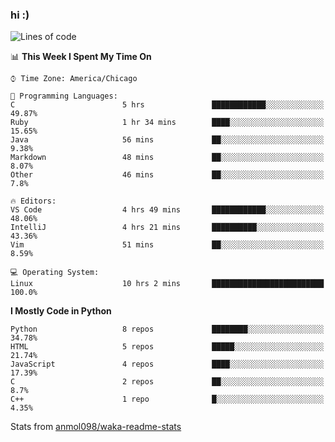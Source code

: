 ### hi :)

<!--START_SECTION:waka-->
![Lines of code](https://img.shields.io/badge/From%20Hello%20World%20I%27ve%20Written-791405%20lines%20of%20code-blue)

📊 **This Week I Spent My Time On** 

```text
⌚︎ Time Zone: America/Chicago

💬 Programming Languages: 
C                        5 hrs               ████████████░░░░░░░░░░░░░   49.87% 
Ruby                     1 hr 34 mins        ████░░░░░░░░░░░░░░░░░░░░░   15.65% 
Java                     56 mins             ██░░░░░░░░░░░░░░░░░░░░░░░   9.38% 
Markdown                 48 mins             ██░░░░░░░░░░░░░░░░░░░░░░░   8.07% 
Other                    46 mins             ██░░░░░░░░░░░░░░░░░░░░░░░   7.8%

🔥 Editors: 
VS Code                  4 hrs 49 mins       ████████████░░░░░░░░░░░░░   48.06% 
IntelliJ                 4 hrs 21 mins       ██████████░░░░░░░░░░░░░░░   43.36% 
Vim                      51 mins             ██░░░░░░░░░░░░░░░░░░░░░░░   8.59%

💻 Operating System: 
Linux                    10 hrs 2 mins       █████████████████████████   100.0%

```

**I Mostly Code in Python** 

```text
Python                   8 repos             ████████░░░░░░░░░░░░░░░░░   34.78% 
HTML                     5 repos             █████░░░░░░░░░░░░░░░░░░░░   21.74% 
JavaScript               4 repos             ████░░░░░░░░░░░░░░░░░░░░░   17.39% 
C                        2 repos             ██░░░░░░░░░░░░░░░░░░░░░░░   8.7% 
C++                      1 repo              █░░░░░░░░░░░░░░░░░░░░░░░░   4.35%

```



<!--END_SECTION:waka-->

Stats from [anmol098/waka-readme-stats](https://github.com/anmol098/waka-readme-stats)